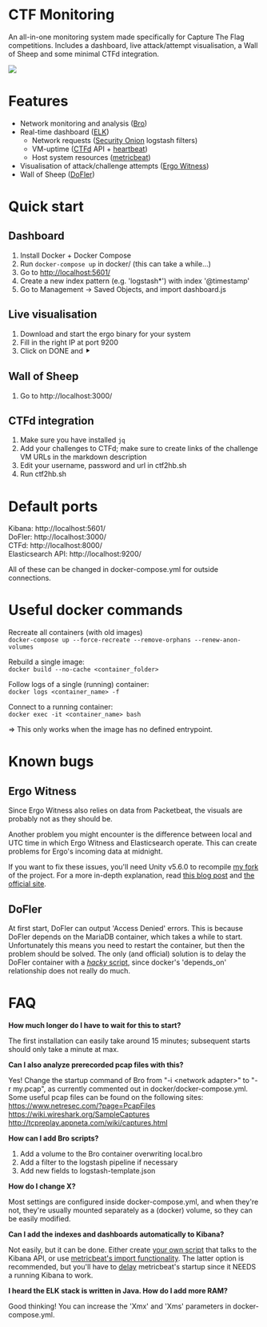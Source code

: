 # CTF Monitoring

An all-in-one monitoring system made specifically for Capture The Flag competitions. Includes a dashboard, live attack/attempt visualisation, a Wall of Sheep and some minimal CTFd integration.

![](preview.png)

# Features

- Network monitoring and analysis ([Bro](https://www.bro.org/))
- Real-time dashboard ([ELK](https://www.elastic.co/))
    - Network requests ([Security Onion](https://securityonion.net/) logstash filters)
    - VM-uptime ([CTFd](https://github.com/CTFd/CTFd) API + [heartbeat](https://www.elastic.co/products/beats/heartbeat))
    - Host system resources ([metricbeat](https://www.elastic.co/products/beats/metricbeat))
- Visualisation of attack/challenge attempts ([Ergo Witness](http://ergowitness.info/))
- Wall of Sheep ([DoFler](https://dofler.net/))

# Quick start

## Dashboard

1. Install Docker + Docker Compose
1. Run `docker-compose up` in docker/ (this can take a while...)
1. Go to [http://localhost:5601/](http://localhost:5601/)
1. Create a new index pattern (e.g. 'logstash*') with index '@timestamp'
1. Go to Management -> Saved Objects, and import dashboard.js

## Live visualisation

1. Download and start the ergo binary for your system
1. Fill in the right IP at port 9200
1. Click on DONE and ⯈

## Wall of Sheep

1. Go to http://localhost:3000/

## CTFd integration

1. Make sure you have installed `jq`
1. Add your challenges to CTFd; make sure to create links of the challenge VM URLs in the markdown description
1. Edit your username, password and url in ctf2hb.sh
1. Run ctf2hb.sh

# Default ports
Kibana: http://localhost:5601/  
DoFler: http://localhost:3000/  
CTFd: http://localhost:8000/  
Elasticsearch API: http://localhost:9200/

All of these can be changed in docker-compose.yml for outside connections.

# Useful docker commands

Recreate all containers (with old images)  
`docker-compose up --force-recreate --remove-orphans --renew-anon-volumes`

Rebuild a single image:  
`docker build --no-cache <container_folder>`

Follow logs of a single (running) container:  
`docker logs <container_name> -f`

Connect to a running container:  
`docker exec -it <container_name> bash`

=> This only works when the image has no defined entrypoint.

# Known bugs

## Ergo Witness 
Since Ergo Witness also relies on data from Packetbeat, the visuals are probably not as they should be.

Another problem you might encounter is the difference between local and UTC time in which Ergo Witness and Elasticsearch operate. This can create problems for Ergo's incoming data at midnight.

If you want to fix these issues, you'll need Unity v5.6.0 to recompile [my fork](https://github.com/HertogeSimon/ErgoWitness) of the project. For a more in-depth explanation, read [this blog post](http://benhoffman.tech/data%20vis/ergowitness/general/project/2017/03/10/prototype-of-ergo-witness.html) and [the official site](http://ergowitness.info/).

## DoFler

At first start, DoFler can output 'Access Denied' errors. This is because DoFler depends on the MariaDB container, which takes a while to start. Unfortunately this means you need to restart the container, but then the problem should be solved. The only (and official) solution is to delay the DoFler container with a [*hacky* script](https://docs.docker.com/compose/startup-order/), since docker's 'depends_on' relationship does not really do much.

# FAQ

**How much longer do I have to wait for this to start?**

The first installation can easily take around 15 minutes; subsequent starts should only take a minute at max.

**Can I also analyze prerecorded pcap files with this?**

Yes! Change the startup command of Bro from "-i \<network adapter\>" to "-r my.pcap", as currently commented out in docker/docker-compose.yml.
Some useful pcap files can be found on the following sites:  
https://www.netresec.com/?page=PcapFiles  
https://wiki.wireshark.org/SampleCaptures  
http://tcpreplay.appneta.com/wiki/captures.html

**How can I add Bro scripts?**

1. Add a volume to the Bro container overwriting local.bro
1. Add a filter to the logstash pipeline if necessary
1. Add new fields to logstash-template.json

**How do I change X?**

Most settings are configured inside docker-compose.yml, and when they're not, they're usually mounted separately as a (docker) volume, so they can be easily modified.

**Can I add the indexes and dashboards automatically to Kibana?**

Not easily, but it can be done. Either create [your own script](https://discuss.elastic.co/t/how-to-add-automatically-all-the-indices-from-elasticsearch-to-kibana/81136/2) that talks to the Kibana API, or use [metricbeat's import functionality](https://www.elastic.co/guide/en/beats/devguide/current/import-dashboards.html). The latter option is recommended, but you'll have to [delay](https://docs.docker.com/compose/startup-order/) metricbeat's startup since it NEEDS a running Kibana to work.

**I heard the ELK stack is written in Java. How do I add more RAM?**

Good thinking! You can increase the 'Xmx' and 'Xms' parameters in docker-compose.yml.

